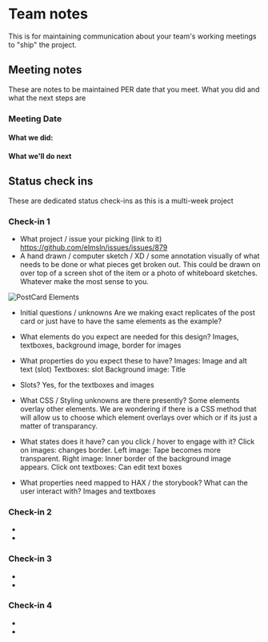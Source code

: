 # Team notes
This is for maintaining communication about your team's working meetings to "ship" the project.

## Meeting notes
These are notes to be maintained PER date that you meet. What you did and what the next steps are
### Meeting Date

#### What we did:


#### What we'll do next


## Status check ins
These are dedicated status check-ins as this is a multi-week project
### Check-in 1
- What project / issue your picking (link to it)
https://github.com/elmsln/issues/issues/879
- A hand drawn / computer sketch / XD / some annotation visually of what needs to be done or what pieces get broken out. This could be drawn on over top of a screen shot of the item or a photo of whiteboard sketches. Whatever make the most sense to you.

![PostCard Elements](https://user-images.githubusercontent.com/63626720/140686959-0617c25d-ce98-47db-8c15-bc53dc247a48.jpg)

- Initial questions / unknowns
 Are we making exact replicates of the post card or just have to have the same elements as the example?
 
- What elements do you expect are needed for this design?
Images, textboxes, background image, border for images

- What properties do you expect these to have?
Images: Image and alt text (slot)
Textboxes: slot
Background image: Title

- Slots?
 Yes, for the textboxes and images

- What CSS / Styling unknowns are there presently?
 Some elements overlay other elements. We are wondering if there is a CSS method that will allow us to choose which element overlays over which or if its just a matter of transparancy. 
 
- What states does it have? can you click / hover to engage with it?
Click on images: changes border. Left image: Tape becomes more transparent. Right image: Inner border of the background image appears. 
Click ont textboxes: Can edit text boxes

- What properties need mapped to HAX / the storybook? What can the user interact with?
 Images and textboxes


### Check-in 2
- 
- 
### Check-in 3
- 
- 
### Check-in 4
- 
- 
